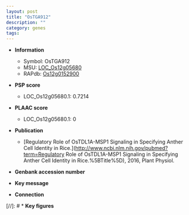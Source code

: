 ```yaml
---
layout: post
title: "OsTGA912"
description: ""
category: genes
tags: 
---
```


* **Information**  
    + Symbol: OsTGA912  
    + MSU: [LOC_Os12g05680](http://rice.plantbiology.msu.edu/cgi-bin/ORF_infopage.cgi?orf=LOC_Os12g05680)  
    + RAPdb: [Os12g0152900](http://rapdb.dna.affrc.go.jp/viewer/gbrowse_details/irgsp1?name=Os12g0152900)  

* **PSP score**  
    + LOC_Os12g05680.1: 0.7214 

* **PLAAC score**  
    + LOC_Os12g05680.1: 0 

* **Publication**  
    + [Regulatory Role of OsTDL1A-MSP1 Signaling in Specifying Anther Cell Identity in Rice.](http://www.ncbi.nlm.nih.gov/pubmed?term=Regulatory Role of OsTDL1A-MSP1 Signaling in Specifying Anther Cell Identity in Rice.%5BTitle%5D), 2016, Plant Physiol.

* **Genbank accession number**  

* **Key message**  

* **Connection**  

[//]: # * **Key figures**  


